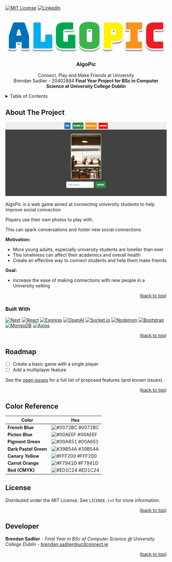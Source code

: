 <a name="readme-top"></a>

<!-- Project Shields --->
[![MIT License][license-shield]][license-url]
[![LinkedIn][linkedin-shield]][linkedin-url]

<!-- PROJECT LOGO -->
<br />
<div align="center">
  <a href="https://csgitlab.ucd.ie/brendan-sadlier/fyp_algopic">
    <img src="/images/AlgoPic.png" alt="Logo" height="100">
  </a>

  <h3 align="center">AlgoPic</h3>

  <p align="center">
    Connect, Play and Make Friends at University
    <br />
    Brendan Sadlier - 20402884
    <strong>Final Year Project for BSc in Computer Science at University College Dublin</strong>
    <br />
</div>

<!-- TABLE OF CONTENTS -->
<details>
  <summary>Table of Contents</summary>
  <ol>
    <li>
      <a href="#about-the-project">About The Project</a>
      <ul>
        <li><a href="#built-with">Built With</a></li>
      </ul>
    </li>
    <li>
      <a href="#getting-started">Getting Started</a>
      <ul>
        <li><a href="#prerequisites">Prerequisites</a></li>
        <li><a href="#installation">Installation</a></li>
      </ul>
    </li>
    <li><a href="#usage">Usage</a></li>
    <li><a href="#roadmap">Roadmap</a></li>
    <li><a href=#color-ref>Color Reference</a></li>
    <li><a href="#contributing">Contributing</a></li>
    <li><a href="#license">License</a></li>
    <li><a href="#contact">Contact</a></li>
    <li><a href="#acknowledgments">Acknowledgments</a></li>
  </ol>
</details>

<!-- ABOUT THE PROJECT -->
## About The Project

[![Product Name Screen Shot][product-screenshot]](#readme-top)

AlgoPic is a web game aimed at connecting university students to help improve social connection

Players use their own photos to play with. 

This can spark conversations and foster new social connections

**Motivation:**
* More young adults, especially university students are lonelier than ever
* This loneliness can affect their academics and overall health 
* Create an effective way to connect students and help them make friends

**Goal:**
* Increase the ease of making connections with new people in a University setting

<p align="right">(<a href="#readme-top">back to top</a>)</p>

### Built With

[![Next][Node.js]][Node-url]
[![React][React.js]][React-url]
[![Express][Express.js]][Express-url]
[![OpenAI][OpenAI]][OpenAI-url]
[![Socket.io][Socket.io]][Socket.io-url]
[![Nodemon][Nodemon]][Nodemon-url]
[![Bootstrap][Bootstrap]][Bootstrap-url]
[![MongoDB][MongoDB]][MongoDB-url]
[![Axios][Axios]][Axios-url]
  
<p align="right">(<a href="#readme-top">back to top</a>)</p>

<!-- ROADMAP -->
## Roadmap

- [ ] Create a basic game with a single player
- [ ] Add a multiplayer feature

See the [open issues](https://csgitlab.ucd.ie/brendan-sadlier/fyp_algopic/-/issues) for a full list of proposed features (and known issues).

<p align="right">(<a href="#readme-top">back to top</a>)</p>

<!-- COLOR PALETTE -->

## Color Reference

| Color             | Hex                                                                |
| ----------------- | ------------------------------------------------------------------ |
| **French Blue** | ![#0072BC](https://via.placeholder.com/10/0072BC?text=+) #0072BC |
| **Picton Blue** | ![#00AEEF](https://via.placeholder.com/10/00AEEF?text=+) #00AEEF |
| **Pigment Green** | ![#00A651](https://via.placeholder.com/10/00A651?text=+) #00A651 |
| **Dark Pastel Green** | ![#39B54A](https://via.placeholder.com/10/39B54A?text=+) #39B54A |
| **Canary Yellow** | ![#FFF200](https://via.placeholder.com/10/FFF200?text=+) #FFF200 |
| **Carrot Orange** | ![#F7941D](https://via.placeholder.com/10/F7941D?text=+) #F7941D |
| **Red (CMYK)** | ![#ED1C24](https://via.placeholder.com/10/ED1C24?text=+) #ED1C24 |


<!-- LICENSE -->
## License

Distributed under the MIT License. See `LICENSE.txt` for more information.

<p align="right">(<a href="#readme-top">back to top</a>)</p>



<!-- CONTACT -->
## Developer

**Brendan Sadlier** - *Final Year in BSc of Computer Science @ University College Dublin* - brendan.sadlier@ucdconnect.ie

<p align="right">(<a href="#readme-top">back to top</a>)</p>


<!-- MARKDOWN LINKS & IMAGES --->
[license-shield]: https://img.shields.io/github/license/othneildrew/Best-README-Template.svg?style=for-the-badge
[license-url]: https://csgitlab.ucd.ie/brendan-sadlier/fyp_algopic/blob/master/LICENSE.txt
[linkedin-shield]: https://img.shields.io/badge/-LinkedIn-black.svg?style=for-the-badge&logo=linkedin&colorB=0A66C2
[linkedin-url]: https://www.linkedin.com/in/brendan-sadlier-24672823a
[product-screenshot]: /images/GameScreenshot.png
[Node.js]: https://img.shields.io/badge/node.js-339933?style=for-the-badge&logo=nextdotjs&logoColor=white
[Node-url]: https://nodejs.org/en
[React.js]: https://img.shields.io/badge/React-20232A?style=for-the-badge&logo=react&logoColor=61DAFB
[React-url]: https://reactjs.org/
[Express.js]: https://img.shields.io/badge/express-000000?style=for-the-badge&logo=express&logoColor=white
[Express-url]: https://expressjs.com/
[OpenAI]: https://img.shields.io/badge/OpenAI-412991?style=for-the-badge&logo=openai&logoColor=white
[OpenAI-url]: https://openai.com/
[Socket.io]: https://img.shields.io/badge/Socket.io-010101?style=for-the-badge&logo=socketdotio&logoColor=white
[Socket.io-url]: https://socket.io/
[Nodemon]: https://img.shields.io/badge/Nodemon-76D04B?style=for-the-badge&logo=nodemon&logoColor=white
[Nodemon-url]: https://nodemon.io/
[Bootstrap]: https://img.shields.io/badge/Bootstrap-7952B3?style=for-the-badge&logo=bootstrap&logoColor=white
[Bootstrap-url]: https://getbootstrap.com/
[MongoDB]: https://img.shields.io/badge/mongodb-47A248?style=for-the-badge&logo=mongodb&logoColor=white
[MongoDB-url]: https://www.mongodb.com/
[Axios]: https://img.shields.io/badge/axios-5A29E4?style=for-the-badge&logo=axios&logoColor=white
[Axios-url]: https://axios-http.com/